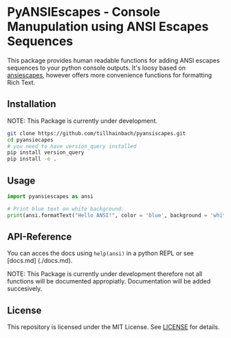PyANSIEscapes - Console Manupulation using ANSI Escapes Sequences
=========================================================================

This package provides human readable functions for adding ANSI escapes sequences to your python console outputs.
It's loosy based on [ansiescapes](https://github.com/kodie/ansiescapes), however offers more convenience functions
for formatting Rich Text.

Installation
-----------
NOTE: This Package is currently under development.

```zsh
git clone https://github.com/tillhainbach/pyansiscapes.git
cd pyansiecapes
# you need to have version_query installed
pip install version_query
pip install -e .
```

Usage
------------
```python
import pyansiescapes as ansi

# Print blue text on white background:
print(ansi.formatText("Hello ANSI!", color = 'blue', background = 'white'))

```

API-Reference
--------------
You can acces the docs using `help(ansi)` in a python REPL or see [docs.md] (./docs.md).

NOTE: This Package is currently under development therefore not all functions will be documented appropiatly.
Documentation will be added succesively.

License
--------------

This repository is licensed under the MIT License. See [LICENSE](./LICENSE) for details.


